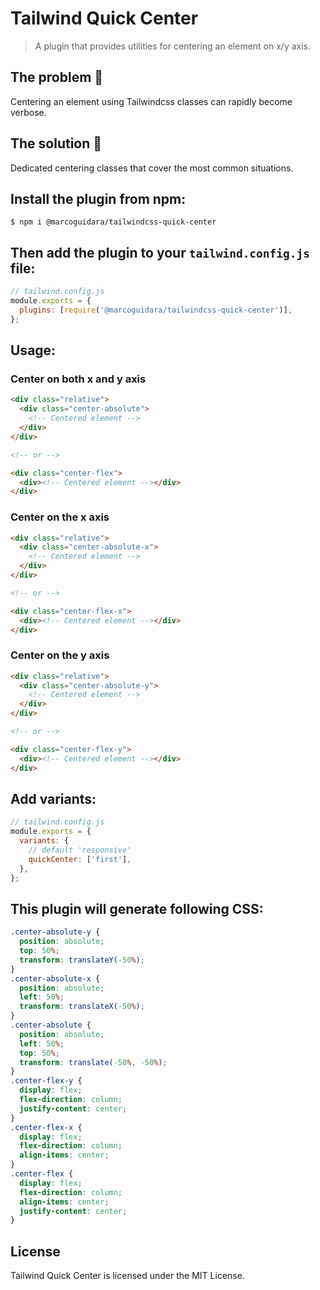 # Tailwind Quick Center

> A plugin that provides utilities for centering an element on x/y axis.

## The problem 🤔
Centering an element using Tailwindcss classes can rapidly become verbose.

## The solution 🚀
Dedicated centering classes that cover the most common situations.

## Install the plugin from npm:

```
$ npm i @marcoguidara/tailwindcss-quick-center
```

## Then add the plugin to your `tailwind.config.js` file:

```js
// tailwind.config.js
module.exports = {
  plugins: [require('@marcoguidara/tailwindcss-quick-center')],
};
```

## Usage:
### Center on both x and y axis
```html
<div class="relative">
  <div class="center-absolute">
    <!-- Centered element -->
  </div>
</div>

<!-- or -->

<div class="center-flex">
  <div><!-- Centered element --></div>
</div>
```

### Center on the x axis
```html
<div class="relative">
  <div class="center-absolute-x">
    <!-- Centered element -->
  </div>
</div>

<!-- or -->

<div class="center-flex-x">
  <div><!-- Centered element --></div>
</div>
```

### Center on the y axis
```html
<div class="relative">
  <div class="center-absolute-y">
    <!-- Centered element -->
  </div>
</div>

<!-- or -->

<div class="center-flex-y">
  <div><!-- Centered element --></div>
</div>
```

## Add variants: 

```js
// tailwind.config.js
module.exports = {
  variants: {
    // default 'responsive'
    quickCenter: ['first'],
  },
};
```

## This plugin will generate following CSS:

```css
.center-absolute-y {
  position: absolute;
  top: 50%;
  transform: translateY(-50%);
}
.center-absolute-x {
  position: absolute;
  left: 50%;
  transform: translateX(-50%);
}
.center-absolute {
  position: absolute;
  left: 50%;
  top: 50%;
  transform: translate(-50%, -50%);
}
.center-flex-y {
  display: flex;
  flex-direction: column;
  justify-content: center;
}
.center-flex-x {
  display: flex;
  flex-direction: column;
  align-items: center;
}
.center-flex {
  display: flex;
  flex-direction: column;
  align-items: center;
  justify-content: center;
}
```

## License

Tailwind Quick Center is licensed under the MIT License.
